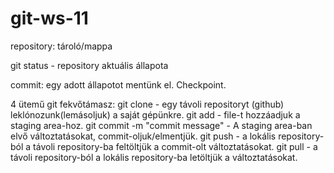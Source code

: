 # git-ws-11

repository: tároló/mappa

git status - repository aktuális állapota 

commit: egy adott állapotot mentünk el. Checkpoint.

4 ütemű git fekvőtámasz:
git clone - egy távoli repositoryt (github) leklónozunk(lemásoljuk) a saját gépünkre.
git add <filename> - file-t hozzáadjuk a staging area-hoz. 
git commit -m "commit message" - A staging area-ban elvő változtatásokat, commit-oljuk/elmentjük.
git push - a lokális repository-ból a távoli repository-ba feltöltjük a commit-olt változtatásokat.
git pull - a távoli repository-ból a lokális repository-ba letöltjük a változtatásokat.
